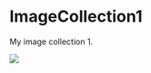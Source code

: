 # ImageCollection1

My image collection 1.

![](https://img.shields.io/badge/License-CC%20BY--NC--SA%204.0-green)
